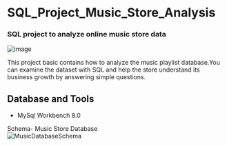 # SQL_Project_Music_Store_Analysis
### SQL project to analyze online music store data

![image](https://github.com/user-attachments/assets/14b037d0-f4c8-4dd0-8df6-91e3bc05ada9)

This project basic contains how to analyze the music playlist database.You can examine the dataset with SQL and help the store understand its business growth by answering simple questions.


## Database and Tools
* MySql Workbench 8.0

Schema- Music Store Database  
![MusicDatabaseSchema](https://user-images.githubusercontent.com/112153548/213707717-bfc9f479-52d9-407b-99e1-e94db7ae10a3.png)
